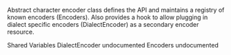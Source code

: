 Abstract character encoder class defines the API and maintains a registry of known encoders (Encoders). Also provides a hook to allow plugging in dialect specific encoders (DialectEncoder) as a secondary encoder resource.

Shared Variables
	DialectEncoder	<Object> undocumented
	Encoders	<Object> undocumented

